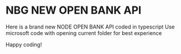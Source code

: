 # NBG NEW OPEN BANK API 
Here is a brand new NODE OPEN BANK API coded in typescript
Use microsoft code with opening current folder for best experience

Happy coding!